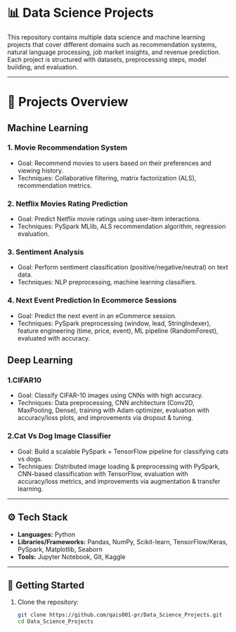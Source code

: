 # 📊 Data Science Projects

This repository contains multiple data science and machine learning projects that cover different domains such as recommendation systems, natural language processing, job market insights, and revenue prediction. Each project is structured with datasets, preprocessing steps, model building, and evaluation.

---

# 📂 Projects Overview

## Machine Learning

### 1. Movie Recommendation System
- Goal: Recommend movies to users based on their preferences and viewing history.
- Techniques: Collaborative filtering, matrix factorization (ALS), recommendation metrics.

### 2. Netflix Movies Rating Prediction
- Goal: Predict Netflix movie ratings using user-item interactions.
- Techniques: PySpark MLlib, ALS recommendation algorithm, regression evaluation.

### 3. Sentiment Analysis
- Goal: Perform sentiment classification (positive/negative/neutral) on text data.
- Techniques: NLP preprocessing, machine learning classifiers.

### 4. Next Event Prediction In Ecommerce Sessions
- Goal: Predict the next event in an eCommerce session.
- Techniques: PySpark preprocessing (window, lead, StringIndexer), feature engineering (time, price, event), ML pipeline (RandomForest), evaluated with accuracy.

## Deep Learning

### 1.CIFAR10
- Goal: Classify CIFAR-10 images using CNNs with high accuracy.
- Techniques: Data preprocessing, CNN architecture (Conv2D, MaxPooling, Dense), training with Adam optimizer, evaluation with accuracy/loss plots, and improvements via dropout & tuning.

### 2.Cat Vs Dog Image Classifier
- Goal: Build a scalable PySpark + TensorFlow pipeline for classifying cats vs dogs.
- Techniques: Distributed image loading & preprocessing with PySpark, CNN-based classification with TensorFlow, evaluation with accuracy/loss metrics, and improvements via augmentation & transfer learning.
---

## ⚙️ Tech Stack
- **Languages:** Python  
- **Libraries/Frameworks:** Pandas, NumPy, Scikit-learn, TensorFlow/Keras, PySpark, Matplotlib, Seaborn  
- **Tools:** Jupyter Notebook, Git, Kaggle  

---

## 🚀 Getting Started
1. Clone the repository:
   ```bash
   git clone https://github.com/qais001-pr/Data_Science_Projects.git
   cd Data_Science_Projects
